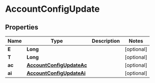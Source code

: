 

# AccountConfigUpdate


## Properties

| Name | Type | Description | Notes |
|------------ | ------------- | ------------- | -------------|
|**E** | **Long** |  |  [optional] |
|**T** | **Long** |  |  [optional] |
|**ac** | [**AccountConfigUpdateAc**](AccountConfigUpdateAc.md) |  |  [optional] |
|**ai** | [**AccountConfigUpdateAi**](AccountConfigUpdateAi.md) |  |  [optional] |




